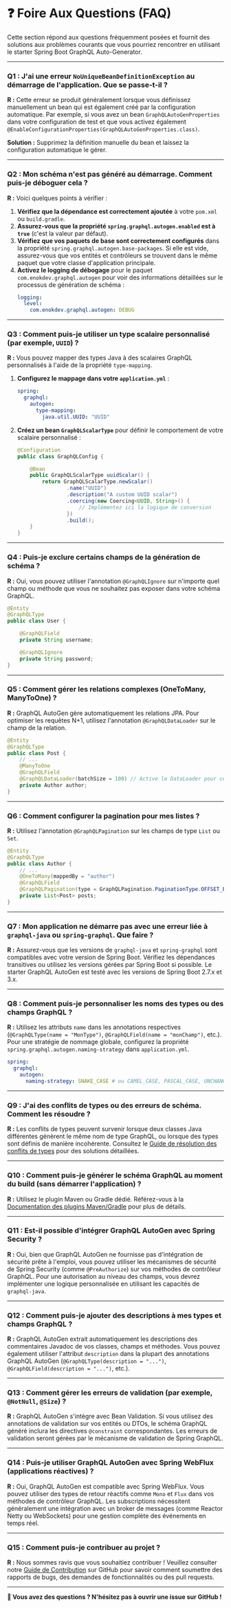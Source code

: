 # ❓ Foire Aux Questions (FAQ)

Cette section répond aux questions fréquemment posées et fournit des solutions aux problèmes courants que vous pourriez rencontrer en utilisant le starter Spring Boot GraphQL Auto-Generator.

---

### Q1 : J'ai une erreur `NoUniqueBeanDefinitionException` au démarrage de l'application. Que se passe-t-il ?

**R :** Cette erreur se produit généralement lorsque vous définissez manuellement un bean qui est également créé par la configuration automatique. Par exemple, si vous avez un bean `GraphQLAutoGenProperties` dans votre configuration de test et que vous activez également `@EnableConfigurationProperties(GraphQLAutoGenProperties.class)`.

**Solution :** Supprimez la définition manuelle du bean et laissez la configuration automatique le gérer.

---

### Q2 : Mon schéma n'est pas généré au démarrage. Comment puis-je déboguer cela ?

**R :** Voici quelques points à vérifier :

1.  **Vérifiez que la dépendance est correctement ajoutée** à votre `pom.xml` ou `build.gradle`.
2.  **Assurez-vous que la propriété `spring.graphql.autogen.enabled` est à `true`** (c'est la valeur par défaut).
3.  **Vérifiez que vos paquets de base sont correctement configurés** dans la propriété `spring.graphql.autogen.base-packages`. Si elle est vide, assurez-vous que vos entités et contrôleurs se trouvent dans le même paquet que votre classe d'application principale.
4.  **Activez le logging de débogage** pour le paquet `com.enokdev.graphql.autogen` pour voir des informations détaillées sur le processus de génération de schéma :
    ```yaml
    logging:
      level:
        com.enokdev.graphql.autogen: DEBUG
    ```

---

### Q3 : Comment puis-je utiliser un type scalaire personnalisé (par exemple, `UUID`) ?

**R :** Vous pouvez mapper des types Java à des scalaires GraphQL personnalisés à l'aide de la propriété `type-mapping`.

1.  **Configurez le mappage dans votre `application.yml`** :
    ```yaml
    spring:
      graphql:
        autogen:
          type-mapping:
            java.util.UUID: "UUID"
    ```
2.  **Créez un bean `GraphQLScalarType`** pour définir le comportement de votre scalaire personnalisé :
    ```java
    @Configuration
    public class GraphQLConfig {

        @Bean
        public GraphQLScalarType uuidScalar() {
            return GraphQLScalarType.newScalar()
                    .name("UUID")
                    .description("A custom UUID scalar")
                    .coercing(new Coercing<UUID, String>() {
                        // Implémentez ici la logique de conversion
                    })
                    .build();
        }
    }
    ```

---

### Q4 : Puis-je exclure certains champs de la génération de schéma ?

**R :** Oui, vous pouvez utiliser l'annotation `@GraphQLIgnore` sur n'importe quel champ ou méthode que vous ne souhaitez pas exposer dans votre schéma GraphQL.

```java
@Entity
@GraphQLType
public class User {

    @GraphQLField
    private String username;

    @GraphQLIgnore
    private String password;
}
```

---

### Q5 : Comment gérer les relations complexes (OneToMany, ManyToOne) ?

**R :** GraphQL AutoGen gère automatiquement les relations JPA. Pour optimiser les requêtes N+1, utilisez l'annotation `@GraphQLDataLoader` sur le champ de la relation.

```java
@Entity
@GraphQLType
public class Post {
    // ...
    @ManyToOne
    @GraphQLField
    @GraphQLDataLoader(batchSize = 100) // Active le DataLoader pour cette relation
    private Author author;
}
```

---

### Q6 : Comment configurer la pagination pour mes listes ?

**R :** Utilisez l'annotation `@GraphQLPagination` sur les champs de type `List` ou `Set`.

```java
@Entity
@GraphQLType
public class Author {
    // ...
    @OneToMany(mappedBy = "author")
    @GraphQLField
    @GraphQLPagination(type = GraphQLPagination.PaginationType.OFFSET_BASED, pageSize = 10) // Pagination par offset
    private List<Post> posts;
}
```

---

### Q7 : Mon application ne démarre pas avec une erreur liée à `graphql-java` ou `spring-graphql`. Que faire ?

**R :** Assurez-vous que les versions de `graphql-java` et `spring-graphql` sont compatibles avec votre version de Spring Boot. Vérifiez les dépendances transitives ou utilisez les versions gérées par Spring Boot si possible. Le starter GraphQL AutoGen est testé avec les versions de Spring Boot 2.7.x et 3.x.

---

### Q8 : Comment puis-je personnaliser les noms des types ou des champs GraphQL ?

**R :** Utilisez les attributs `name` dans les annotations respectives (`@GraphQLType(name = "MonType")`, `@GraphQLField(name = "monChamp")`, etc.). Pour une stratégie de nommage globale, configurez la propriété `spring.graphql.autogen.naming-strategy` dans `application.yml`.

```yaml
spring:
  graphql:
    autogen:
      naming-strategy: SNAKE_CASE # ou CAMEL_CASE, PASCAL_CASE, UNCHANGED
```

---

### Q9 : J'ai des conflits de types ou des erreurs de schéma. Comment les résoudre ?

**R :** Les conflits de types peuvent survenir lorsque deux classes Java différentes génèrent le même nom de type GraphQL, ou lorsque des types sont définis de manière incohérente. Consultez le [Guide de résolution des conflits de types](./troubleshooting-type-conflicts.md) pour des solutions détaillées.

---

### Q10 : Comment puis-je générer le schéma GraphQL au moment du build (sans démarrer l'application) ?

**R :** Utilisez le plugin Maven ou Gradle dédié. Référez-vous à la [Documentation des plugins Maven/Gradle](./maven-plugin-guide.md) pour plus de détails.

---

### Q11 : Est-il possible d'intégrer GraphQL AutoGen avec Spring Security ?

**R :** Oui, bien que GraphQL AutoGen ne fournisse pas d'intégration de sécurité prête à l'emploi, vous pouvez utiliser les mécanismes de sécurité de Spring Security (comme `@PreAuthorize`) sur vos méthodes de contrôleur GraphQL. Pour une autorisation au niveau des champs, vous devrez implémenter une logique personnalisée en utilisant les capacités de `graphql-java`.

---

### Q12 : Comment puis-je ajouter des descriptions à mes types et champs GraphQL ?

**R :** GraphQL AutoGen extrait automatiquement les descriptions des commentaires Javadoc de vos classes, champs et méthodes. Vous pouvez également utiliser l'attribut `description` dans la plupart des annotations GraphQL AutoGen (`@GraphQLType(description = "...")`, `@GraphQLField(description = "...")`, etc.).

---

### Q13 : Comment gérer les erreurs de validation (par exemple, `@NotNull`, `@Size`) ?

**R :** GraphQL AutoGen s'intègre avec Bean Validation. Si vous utilisez des annotations de validation sur vos entités ou DTOs, le schéma GraphQL généré inclura les directives `@constraint` correspondantes. Les erreurs de validation seront gérées par le mécanisme de validation de Spring GraphQL.

---

### Q14 : Puis-je utiliser GraphQL AutoGen avec Spring WebFlux (applications réactives) ?

**R :** Oui, GraphQL AutoGen est compatible avec Spring WebFlux. Vous pouvez utiliser des types de retour réactifs comme `Mono` et `Flux` dans vos méthodes de contrôleur GraphQL. Les subscriptions nécessitent généralement une intégration avec un broker de messages (comme Reactor Netty ou WebSockets) pour une gestion complète des événements en temps réel.

---

### Q15 : Comment puis-je contribuer au projet ?

**R :** Nous sommes ravis que vous souhaitiez contribuer ! Veuillez consulter notre [Guide de Contribution](./CONTRIBUTING.md) sur GitHub pour savoir comment soumettre des rapports de bugs, des demandes de fonctionnalités ou des pull requests.

---

**🎉 Vous avez des questions ? N'hésitez pas à ouvrir une issue sur GitHub !**